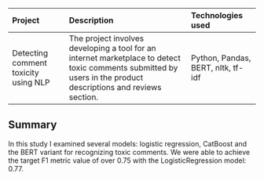 | Project | Description | Technologies used | 
| :---------------------- | :---------------------- | :---------------------- |
| Detecting comment toxicity using NLP | The project involves developing a tool for an internet marketplace to detect toxic comments submitted by users in the product descriptions and reviews section.| Python, Pandas, BERT, nltk, tf-idf |

## Summary
In this study I examined several models: logistic regression, CatBoost and the BERT variant for recognizing toxic comments. We were able to achieve the target F1 metric value of over 0.75 with the LogisticRegression model: 0.77.
